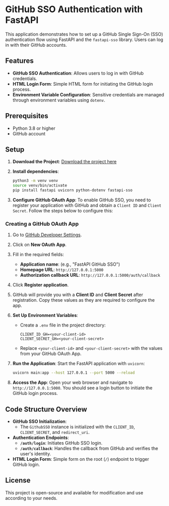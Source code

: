 # GitHub SSO Authentication with FastAPI

This application demonstrates how to set up a GitHub Single Sign-On (SSO) authentication flow using FastAPI and the `fastapi-sso` library. Users can log in with their GitHub accounts.

## Features

- **GitHub SSO Authentication**: Allows users to log in with GitHub credentials.
- **HTML Login Form**: Simple HTML form for initiating the GitHub login process.
- **Environment Variable Configuration**: Sensitive credentials are managed through environment variables using `dotenv`.

## Prerequisites

- Python 3.8 or higher
- GitHub account

## Setup

1. **Download the Project**:
   [Download the project here](https://github.com/your-repo-url/archive/refs/heads/main.zip)

2. **Install dependencies**:
   ```bash
   python3 -m venv venv 
   source venv/bin/activate
   pip install fastapi uvicorn python-dotenv fastapi-sso
   ```

3. **Configure GitHub OAuth App**:
   To enable GitHub SSO, you need to register your application with GitHub and obtain a `Client ID` and `Client Secret`. Follow the steps below to configure this:

### Creating a GitHub OAuth App

1. Go to [GitHub Developer Settings](https://github.com/settings/developers).
2. Click on **New OAuth App**.
3. Fill in the required fields:
   - **Application name**: (e.g., "FastAPI GitHub SSO")
   - **Homepage URL**: `http://127.0.0.1:5000`
   - **Authorization callback URL**: `http://127.0.0.1:5000/auth/callback`
4. Click **Register application**.
5. GitHub will provide you with a **Client ID** and **Client Secret** after registration. Copy these values as they are required to configure the app.

4. **Set Up Environment Variables**:
   - Create a `.env` file in the project directory:
     ```plaintext
     CLIENT_ID_GH=<your-client-id>
     CLIENT_SECRET_GH=<your-client-secret>
     ```
   - Replace `<your-client-id>` and `<your-client-secret>` with the values from your GitHub OAuth App.

5. **Run the Application**:
   Start the FastAPI application with `uvicorn`:
   ```bash
   uvicorn main:app --host 127.0.0.1 --port 5000 --reload
   ```

6. **Access the App**:
   Open your web browser and navigate to `http://127.0.0.1:5000`. You should see a login button to initiate the GitHub login process.

## Code Structure Overview

- **GitHub SSO Initialization**:
   - The `GithubSSO` instance is initialized with the `CLIENT_ID`, `CLIENT_SECRET`, and `redirect_uri`.
- **Authentication Endpoints**:
   - **`/auth/login`**: Initiates GitHub SSO login.
   - **`/auth/callback`**: Handles the callback from GitHub and verifies the user's identity.
- **HTML Login Form**: Simple form on the root (`/`) endpoint to trigger GitHub login.

## License

This project is open-source and available for modification and use according to your needs.
